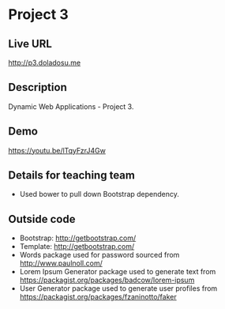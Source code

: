 # Project 3

## Live URL
<http://p3.doladosu.me>

## Description
Dynamic Web Applications - Project 3.

## Demo
<https://youtu.be/lTqyFzrJ4Gw>

## Details for teaching team
* Used bower to pull down Bootstrap dependency.

## Outside code
* Bootstrap: http://getbootstrap.com/
* Template: http://getbootstrap.com/
* Words package used for password sourced from http://www.paulnoll.com/
* Lorem Ipsum Generator package used to generate text from https://packagist.org/packages/badcow/lorem-ipsum
* User Generator package used to generate user profiles from https://packagist.org/packages/fzaninotto/faker
